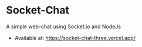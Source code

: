 # Socket-Chat

A simple web-chat using Socket.io and NodeJs

- Available at: https://socket-chat-three.vercel.app/